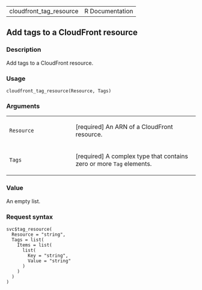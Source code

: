 <table style="width: 100%;">
<tbody>
<tr class="odd">
<td>cloudfront_tag_resource</td>
<td style="text-align: right;">R Documentation</td>
</tr>
</tbody>
</table>

## Add tags to a CloudFront resource

### Description

Add tags to a CloudFront resource.

### Usage

    cloudfront_tag_resource(Resource, Tags)

### Arguments

<table>
<colgroup>
<col style="width: 35%" />
<col style="width: 65%" />
</colgroup>
<tbody>
<tr class="odd">
<td><code id="cloudfront_tag_resource_:_Resource">Resource</code></td>
<td><p>[required] An ARN of a CloudFront resource.</p></td>
</tr>
<tr class="even">
<td><code id="cloudfront_tag_resource_:_Tags">Tags</code></td>
<td><p>[required] A complex type that contains zero or more
<code>Tag</code> elements.</p></td>
</tr>
</tbody>
</table>

### Value

An empty list.

### Request syntax

    svc$tag_resource(
      Resource = "string",
      Tags = list(
        Items = list(
          list(
            Key = "string",
            Value = "string"
          )
        )
      )
    )
